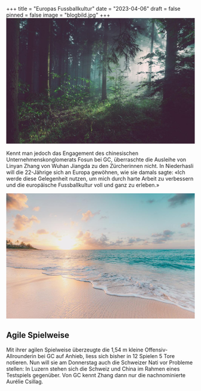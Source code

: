 +++
title = "Europas Fussballkultur"
date = "2023-04-06"
draft = false
pinned = false
image = "blogbild.jpg"
+++
![](blogbild.jpg)

Kennt man jedoch das Engagement des chinesischen Unternehmenskonglomerats Fosun bei GC, überraschte die Ausleihe von Linyan Zhang von Wuhan Jiangda zu den Zürcherinnen nicht. In Niederhasli will die 22-Jährige sich an Europa gewöhnen, wie sie damals sagte: «Ich werde diese Gelegenheit nutzen, um mich durch harte Arbeit zu verbessern und die europäische Fussballkultur voll und ganz zu erleben.»

![](strand-klein.jpg)

## Agile Spielweise

Mit ihrer agilen Spielweise überzeugte die 1,54 m kleine Offensiv-Allrounderin bei GC auf Anhieb, liess sich bisher in 12 Spielen 5 Tore notieren. Nun will sie am Donnerstag auch die Schweizer Nati vor Probleme stellen: In Luzern stehen sich die Schweiz und China im Rahmen eines Testspiels gegenüber. Von GC kennt Zhang dann nur die nachnominierte Aurélie Csillag.